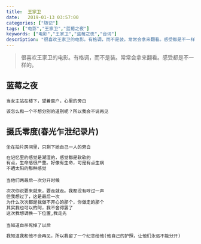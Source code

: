 ```yaml
---
title:  王家卫
date:   2019-01-13 03:57:00 
categories: ["随记"]
tags: ["电影","王家卫","蓝莓之夜"]
keywords: ["电影","王家卫","蓝莓之夜","台词"]
description: "很喜欢王家卫的电影。有格调，而不是装。常常会拿来翻看。感受都是不一样的"
---
```



> 很喜欢王家卫的电影。有格调，而不是装。常常会拿来翻看。感受都是不一样的。

蓝莓之夜
---
`当女主站在楼下，望着窗户，心里的旁白`
```python
该怎么和一个不想分别的道别呢？所以我会不说再见
```

摄氏零度(春光乍泄纪录片)
---
`坐在拍片房间里，只剩下她自己一人的旁白`
```python
在记忆里的感觉是潮湿的，感觉都是软软的
有点，生命感很严重。好像有生命，可是有点生病
不晒太阳的那种感觉
```
`当他们两最后一次分开时候`
```python
次次你说要来就来，要走就走。我都没有哼过一声
但我想过了，这是最后一次
为什么次次都是我做不开心的那个，你做走的那个
其实我也可以的阿，我不舍得罢了
这次我想调换一下位置,我走先
```
`当知道自杀死掉了以后`
```python
我知道我和他不会再见，所以我留了一个纪念给他(他自己的护照，让他们永远不能分开)
```